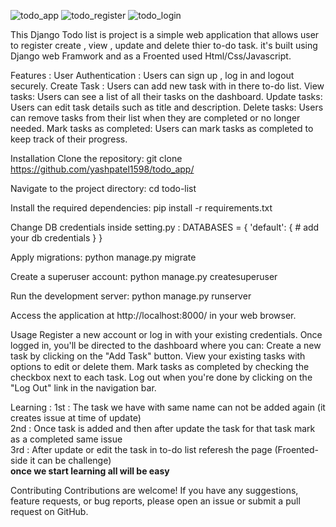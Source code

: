 
![todo_app](https://github.com/yashpatel1598/todo_app/assets/87722800/0a6485d6-968b-4d16-8cf2-1a6708b6877e)
![todo_register](https://github.com/yashpatel1598/todo_app/assets/87722800/3de09b37-27a9-46de-b335-a97ed633e43d)
![todo_login](https://github.com/yashpatel1598/todo_app/assets/87722800/53041667-79d4-4c18-beac-4d15b790d992)


This Django Todo list is project is a simple web application that allows user to register create , view , update and delete thier to-do task.
it's built using Django web Framwork and as a Froented used Html/Css/Javascript.

Features : 
User Authentication : Users can sign up , log in and logout securely.
Create Task : Users can add new task with in there to-do list.
View tasks: Users can see a list of all their tasks on the dashboard.
Update tasks: Users can edit task details such as title and description.
Delete tasks: Users can remove tasks from their list when they are completed or no longer needed.
Mark tasks as completed: Users can mark tasks as completed to keep track of their progress.

Installation
Clone the repository:
git clone https://github.com/yashpatel1598/todo_app/

Navigate to the project directory:
cd todo-list

Install the required dependencies:
pip install -r requirements.txt

Change DB credentials inside setting.py :
DATABASES = {
    'default': {
        # add your db credentials
    }
}

Apply migrations:
python manage.py migrate

Create a superuser account:
python manage.py createsuperuser

Run the development server:
python manage.py runserver

Access the application at http://localhost:8000/ in your web browser.

Usage
Register a new account or log in with your existing credentials.
Once logged in, you'll be directed to the dashboard where you can:
Create a new task by clicking on the "Add Task" button.
View your existing tasks with options to edit or delete them.
Mark tasks as completed by checking the checkbox next to each task.
Log out when you're done by clicking on the "Log Out" link in the navigation bar.

Learning : 
1st : The task we have with same name can not be added again (it creates issue at time of update)                                                     
2nd : Once task is added and then after update the task for that task mark as a completed same issue                                                     
3rd : After update or edit the task in to-do list referesh the page (Froented-side it can be challenge)                                                  
                                **once we start learning all will be easy** 

Contributing
Contributions are welcome! If you have any suggestions, feature requests, or bug reports, please open an issue or submit a pull request on GitHub.
